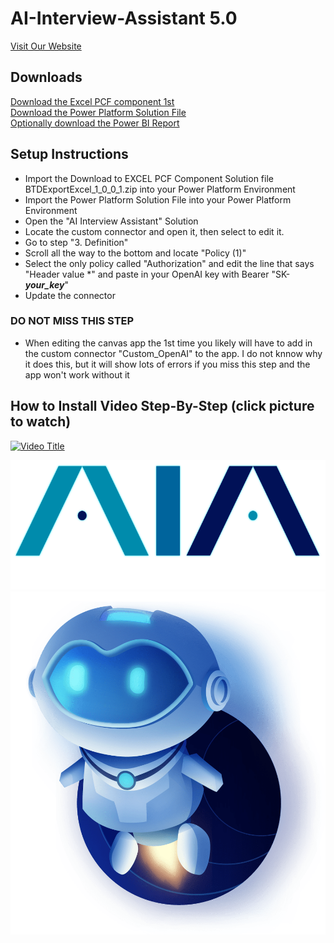 # AI-Interview-Assistant 5.0
[Visit Our Website](https://aiinterviewassistant.com)   

## Downloads
[Download the Excel PCF component 1st](https://github.com/dtsoden/AI-Interview-Assistant/raw/main/BTDExportExcel_1_0_0_1.zip)  
[Download the Power Platform Solution File](https://github.com/dtsoden/AI-Interview-Assistant/raw/main/InterviewAIAssistant.zip)  
[Optionally download the Power BI Report](https://github.com/dtsoden/AI-Interview-Assistant/raw/main/AIA%20Taxonomy%20Report.pbix)


## Setup Instructions
- Import the Download to EXCEL PCF Component Solution file BTDExportExcel_1_0_0_1.zip into your Power Platform Environment
- Import the Power Platform Solution File into your Power Platform Environment
- Open the "AI Interview Assistant" Solution
- Locate the custom connector and open it, then select to edit it.
- Go to step "3. Definition"
- Scroll all the way to the bottom and locate "Policy (1)"
- Select the only policy called "Authorization" and edit the line that says "Header value *" and paste in your OpenAI key with Bearer "SK-***your_key***"  
- Update the connector

### DO NOT MISS THIS STEP
- When editing the canvas app the 1st time you likely will have to add in the custom connector "Custom_OpenAI" to the app. I do not knnow why it does this, but it will show lots of errors if you miss this step and the app won't work without it

## How to Install Video Step-By-Step (click picture to watch)
[![Video Title](https://img.youtube.com/vi/q_4j30fqmow/0.jpg)](https://www.youtube.com/watch?v=q_4j30fqmow)


![image info](./AIA_Glow.png)
![image info](./AIA_ROBI.png)
